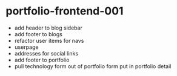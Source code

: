 # portfolio-frontend-001

- add header to blog sidebar
- add footer to blogs
- refactor user items for navs
- userpage
- addresses for social links
- add footer to portfolio
- pull technology form out of portfolio form put in portfolio detail
